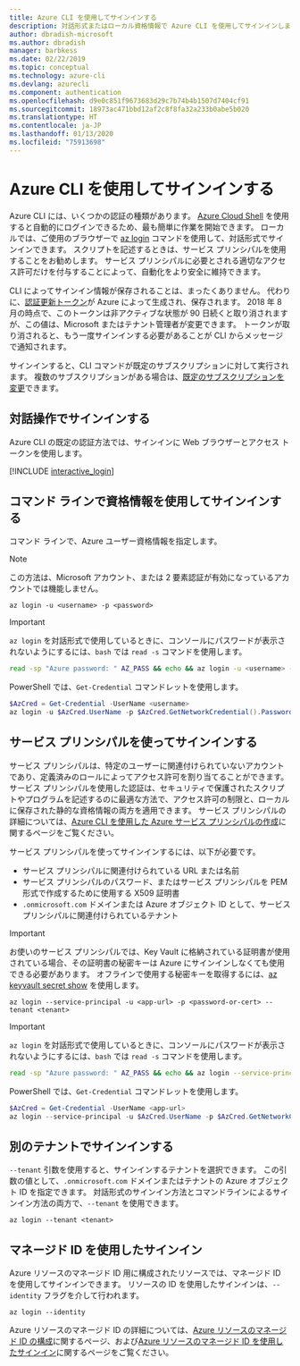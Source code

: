 ```yaml
---
title: Azure CLI を使用してサインインする
description: 対話形式またはローカル資格情報で Azure CLI を使用してサインインします
author: dbradish-microsoft
ms.author: dbradish
manager: barbkess
ms.date: 02/22/2019
ms.topic: conceptual
ms.technology: azure-cli
ms.devlang: azurecli
ms.component: authentication
ms.openlocfilehash: d9e0c851f9673683d29c7b74b4b1507d7404cf91
ms.sourcegitcommit: 18973ac471bbd12af2c8f8fa32a233b0abe5b020
ms.translationtype: HT
ms.contentlocale: ja-JP
ms.lasthandoff: 01/13/2020
ms.locfileid: "75913698"
---
```

# <a name="sign-in-with-azure-cli"></a>Azure CLI を使用してサインインする 

Azure CLI には、いくつかの認証の種類があります。 [Azure Cloud Shell](/azure/cloud-shell/overview) を使用すると自動的にログインできるため、最も簡単に作業を開始できます。
ローカルでは、ご使用のブラウザーで [az login](/cli/azure/reference-index#az-login) コマンドを使用して、対話形式でサインインできます。 スクリプトを記述するときは、サービス プリンシパルを使用することをお勧めします。 サービス プリンシパルに必要とされる適切なアクセス許可だけを付与することによって、自動化をより安全に維持できます。

CLI によってサインイン情報が保存されることは、まったくありません。 代わりに、[認証更新トークン](https://docs.microsoft.com/azure/active-directory/develop/v1-id-and-access-tokens#refresh-tokens)が Azure によって生成され、保存されます。 2018 年 8 月の時点で、このトークンは非アクティブな状態が 90 日続くと取り消されますが、この値は、Microsoft またはテナント管理者が変更できます。 トークンが取り消されると、もう一度サインインする必要があることが CLI からメッセージで通知されます。

サインインすると、CLI コマンドが既定のサブスクリプションに対して実行されます。 複数のサブスクリプションがある場合は、[既定のサブスクリプションを変更](manage-azure-subscriptions-azure-cli.md)できます。

## <a name="sign-in-interactively"></a>対話操作でサインインする

Azure CLI の既定の認証方法では、サインインに Web ブラウザーとアクセス トークンを使用します。

[!INCLUDE [interactive_login](includes/interactive-login.md)]

## <a name="sign-in-with-credentials-on-the-command-line"></a>コマンド ラインで資格情報を使用してサインインする

コマンド ラインで、Azure ユーザー資格情報を指定します。

> [!Note]
> この方法は、Microsoft アカウント、または 2 要素認証が有効になっているアカウントでは機能しません。

```azurecli-interactive
az login -u <username> -p <password>
```

> [!IMPORTANT]
> `az login` を対話形式で使用しているときに、コンソールにパスワードが表示されないようにするには、`bash` では `read -s` コマンドを使用します。
>
> ```bash
> read -sp "Azure password: " AZ_PASS && echo && az login -u <username> -p $AZ_PASS
> ```
>
> PowerShell では、`Get-Credential` コマンドレットを使用します。
>
> ```powershell
> $AzCred = Get-Credential -UserName <username>
> az login -u $AzCred.UserName -p $AzCred.GetNetworkCredential().Password
> ```

## <a name="sign-in-with-a-service-principal"></a>サービス プリンシパルを使ってサインインする

サービス プリンシパルは、特定のユーザーに関連付けられていないアカウントであり、定義済みのロールによってアクセス許可を割り当てることができます。 サービス プリンシパルを使用した認証は、セキュリティで保護されたスクリプトやプログラムを記述するのに最適な方法で、アクセス許可の制限と、ローカルに保存された静的な資格情報の両方を適用できます。 サービス プリンシパルの詳細については、[Azure CLI を使用した Azure サービス プリンシパルの作成](create-an-azure-service-principal-azure-cli.md)に関するページをご覧ください。

サービス プリンシパルを使ってサインインするには、以下が必要です。

* サービス プリンシパルに関連付けられている URL または名前
* サービス プリンシパルのパスワード、またはサービス プリンシパルを PEM 形式で作成するために使用する X509 証明書
* `.onmicrosoft.com` ドメインまたは Azure オブジェクト ID として、サービス プリンシパルに関連付けられているテナント

> [!IMPORTANT]
>
> お使いのサービス プリンシパルでは、Key Vault に格納されている証明書が使用されている場合、その証明書の秘密キーは Azure にサインインしなくても使用できる必要があります。 オフラインで使用する秘密キーを取得するには、[az keyvault secret show](/cli/azure/keyvault/secret) を使用します。

```azurecli-interactive
az login --service-principal -u <app-url> -p <password-or-cert> --tenant <tenant>
```

> [!IMPORTANT]
> `az login` を対話形式で使用しているときに、コンソールにパスワードが表示されないようにするには、`bash` では `read -s` コマンドを使用します。
>
> ```bash
> read -sp "Azure password: " AZ_PASS && echo && az login --service-principal -u <app-url> -p $AZ_PASS --tenant <tenant>
> ```
>
> PowerShell では、`Get-Credential` コマンドレットを使用します。
>
> ```powershell
> $AzCred = Get-Credential -UserName <app-url>
> az login --service-principal -u $AzCred.UserName -p $AzCred.GetNetworkCredential().Password --tenant <tenant>
> ```

## <a name="sign-in-with-a-different-tenant"></a>別のテナントでサインインする

`--tenant` 引数を使用すると、サインインするテナントを選択できます。 この引数の値として、`.onmicrosoft.com` ドメインまたはテナントの Azure オブジェクト ID を指定できます。 対話形式のサインイン方法とコマンドラインによるサインイン方法の両方で、`--tenant` を使用できます。

```azurecli-interactive
az login --tenant <tenant>
```

## <a name="sign-in-with-a-managed-identity"></a>マネージド ID を使用したサインイン

Azure リソースのマネージド ID 用に構成されたリソースでは、マネージド ID を使用してサインインできます。 リソースの ID を使用したサインインは、`--identity` フラグを介して行われます。

```azurecli-interactive
az login --identity
```

Azure リソースのマネージド ID の詳細については、[Azure リソースのマネージド ID の構成](https://docs.microsoft.com/azure/active-directory/managed-identities-azure-resources/qs-configure-cli-windows-vm)に関するページ、および[Azure リソースのマネージド ID を使用したサインイン](https://docs.microsoft.com/azure/active-directory/managed-identities-azure-resources/how-to-use-vm-sign-in)に関するページをご覧ください。
